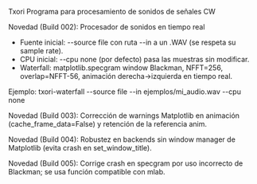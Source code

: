 Txori
Programa para procesamiento de sonidos de señales CW


Novedad (Build 002): Procesador de sonidos en tiempo real
- Fuente inicial: --source file con ruta --in a un .WAV (se respeta su sample rate).
- CPU inicial: --cpu none (por defecto) pasa las muestras sin modificar.
- Waterfall: matplotlib.specgram window Blackman, NFFT=256, overlap=NFFT-56, animación derecha→izquierda en tiempo real.

Ejemplo:
  txori-waterfall --source file --in ejemplos/mi_audio.wav --cpu none

Novedad (Build 003): Corrección de warnings Matplotlib en animación (cache_frame_data=False) y retención de la referencia anim.

Novedad (Build 004): Robustez en backends sin window manager de Matplotlib (evita crash en set_window_title).

Novedad (Build 005): Corrige crash en specgram por uso incorrecto de Blackman; se usa función compatible con mlab.
